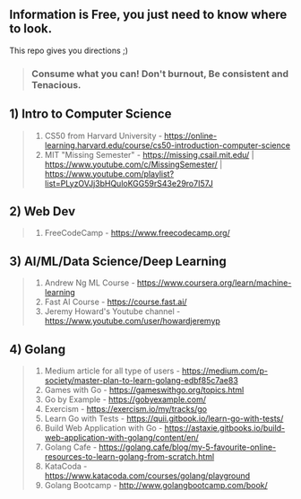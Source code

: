 ## Information is Free, you just need to know where to look. 
This repo gives you directions ;)

>### Consume what you can! Don't burnout, Be consistent and Tenacious. 

## 1) Intro to Computer Science
> 1. CS50 from Harvard University - https://online-learning.harvard.edu/course/cs50-introduction-computer-science
> 2. MIT "Missing Semester" - https://missing.csail.mit.edu/ | https://www.youtube.com/c/MissingSemester/ | https://www.youtube.com/playlist?list=PLyzOVJj3bHQuloKGG59rS43e29ro7I57J

## 2) Web Dev
> 1. FreeCodeCamp - https://www.freecodecamp.org/

## 3) AI/ML/Data Science/Deep Learning
> 1. Andrew Ng ML Course - https://www.coursera.org/learn/machine-learning
> 2. Fast AI Course - https://course.fast.ai/
> 3. Jeremy Howard's Youtube channel - https://www.youtube.com/user/howardjeremyp

## 4) Golang
> 1. Medium article for all type of users - https://medium.com/p-society/master-plan-to-learn-golang-edbf85c7ae83
> 2. Games with Go - https://gameswithgo.org/topics.html
> 3. Go by Example - https://gobyexample.com/
> 4. Exercism - https://exercism.io/my/tracks/go
> 5. Learn Go with Tests - https://quii.gitbook.io/learn-go-with-tests/
> 6. Build Web Application with Go - https://astaxie.gitbooks.io/build-web-application-with-golang/content/en/
> 7. Golang Cafe - https://golang.cafe/blog/my-5-favourite-online-resources-to-learn-golang-from-scratch.html
> 8. KataCoda - https://www.katacoda.com/courses/golang/playground
> 9. Golang Bootcamp - http://www.golangbootcamp.com/book/
